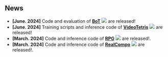 ## News

- **[June. 2024]** Code and evaluation of [**BoT**](https://github.com/YangLing0818/buffer-of-thought-llm/) [![](https://img.shields.io/github/stars/YangLing0818/buffer-of-thought-llm?style=social)](https://github.com/YangLing0818/buffer-of-thought-llm) are released!
- **[June. 2024]** Training scripts and inference code of [**VideoTetris**](https://github.com/YangLing0818/VideoTetris/) [![](https://img.shields.io/github/stars/YangLing0818/VideoTetris?style=social)](https://github.com/YangLing0818/VideoTetris) are released!
- **[March. 2024]** Code and inference code of  [**RPG**](https://github.com/YangLing0818/RPG-DiffusionMaster) [![](https://img.shields.io/github/stars/YangLing0818/RPG-DiffusionMaster?style=social)](https://github.com/YangLing0818/RPG-DiffusionMaster) are released!.
- **[March. 2024]** Code and inference code of  [**RealCompo**](https://github.com/YangLing0818/RealCompo) [![](https://img.shields.io/github/stars/YangLing0818/RealCompo?style=social)](https://github.com/YangLing0818/RealCompo) are released!.